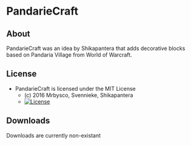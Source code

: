 # PandarieCraft #

## About ##
PandarieCraft was an idea by Shikapantera that adds decorative blocks based on Pandaria Village from World of Warcraft.

## License ##
* PandarieCraft is licensed under the MIT License
  - (c) 2016 Mrbysco, Svennieke, Shikapantera
  - [![License](https://img.shields.io/badge/License-MIT-red.svg?style=flat)](http://opensource.org/licenses/MIT)

## Downloads ##
Downloads are currently non-existant
